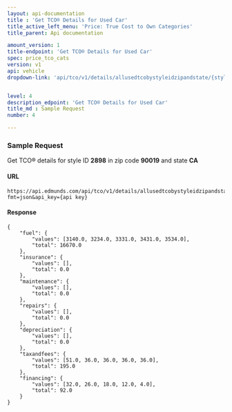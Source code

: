 ```yaml
---
layout: api-documentation
title : 'Get TCO® Details for Used Car'
title_active_left_menu: 'Price: True Cost to Own Categories'
title_parent: Api documentation

amount_version: 1
title-endpoint: 'Get TCO® Details for Used Car'
spec: price_tco_cats
version: v1
api: vehicle
dropdown-link: 'api/tco/v1/details/allusedtcobystyleidzipandstate/{style ID}/{zipcode}/{US State}'


level: 4
description_edpoint: 'Get TCO® Details for Used Car'
title_md : Sample Request
number: 4

---
```


### Sample Request

Get TCO® details for style ID **2898** in zip code **90019** and state **CA**

#### URL

	https://api.edmunds.com/api/tco/v1/details/allusedtcobystyleidzipandstate/2898/90019/ca?fmt=json&api_key={api key}
	
#### Response

	{
	    "fuel": {
	        "values": [3140.0, 3234.0, 3331.0, 3431.0, 3534.0],
	        "total": 16670.0
	    },
	    "insurance": {
	        "values": [],
	        "total": 0.0
	    },
	    "maintenance": {
	        "values": [],
	        "total": 0.0
	    },
	    "repairs": {
	        "values": [],
	        "total": 0.0
	    },
	    "depreciation": {
	        "values": [],
	        "total": 0.0
	    },
	    "taxandfees": {
	        "values": [51.0, 36.0, 36.0, 36.0, 36.0],
	        "total": 195.0
	    },
	    "financing": {
	        "values": [32.0, 26.0, 18.0, 12.0, 4.0],
	        "total": 92.0
	    }
	}